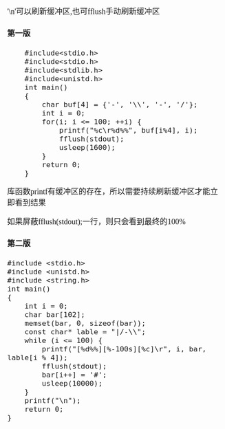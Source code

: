 <font size = 4 face = "黑体">


'\n'可以刷新缓冲区,也可fflush手动刷新缓冲区


#### 第一版


```
    #include<stdio.h>
    #include<stdio.h>
    #include<stdlib.h>
    #include<unistd.h>
    int main()
    {
        char buf[4] = {'-', '\\', '-', '/'};
        int i = 0;
        for(i; i <= 100; ++i) {
            printf("%c\r%d%%", buf[i%4], i);
            fflush(stdout);
            usleep(1600);
        }
        return 0;
    }
```



库函数printf有缓冲区的存在，所以需要持续刷新缓冲区才能立即看到结果

如果屏蔽fflush(stdout);一行，则只会看到最终的100%

#### 第二版

```
#include <stdio.h>
#include <unistd.h>
#include <string.h>
int main()
{
    int i = 0;
    char bar[102];
    memset(bar, 0, sizeof(bar));
    const char* lable = "|/-\\";
    while (i <= 100) {
        printf("[%d%%][%-100s][%c]\r", i, bar, lable[i % 4]);
        fflush(stdout);
        bar[i++] = '#';
        usleep(10000);
    }
    printf("\n");
    return 0;
}
```

</font>